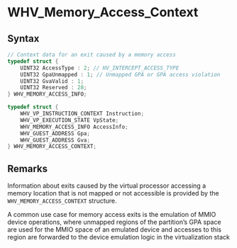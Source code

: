 # WHV_Memory_Access_Context

## Syntax
```C
// Context data for an exit caused by a memory access 
typedef struct { 
    UINT32 AccessType : 2; // HV_INTERCEPT_ACCESS_TYPE 
    UINT32 GpaUnmapped : 1; // Unmapped GPA or GPA access violation 
    UINT32 GvaValid : 1; 
    UINT32 Reserved : 28; 
} WHV_MEMORY_ACCESS_INFO; 

typedef struct { 
    WHV_VP_INSTRUCTION_CONTEXT Instruction; 
    WHV_VP_EXECUTION_STATE VpState; 
    WHV_MEMORY_ACCESS_INFO AccessInfo; 
    WHV_GUEST_ADDRESS Gpa; 
    WHV_GUEST_ADDRESS Gva; 
} WHV_MEMORY_ACCESS_CONTEXT; 
```

## Remarks

Information about exits caused by the virtual processor accessing a memory location that is not mapped or not accessible is provided by the `WHV_MEMORY_ACCESS_CONTEXT` structure. 

A common use case for memory access exits is the emulation of MMIO device operations, where unmapped regions of the partition’s GPA space are used for the MMIO space of an emulated device and accesses to this region are forwarded to the device emulation logic in the virtualization stack
